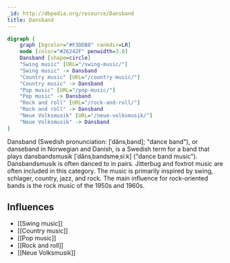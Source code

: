 ```yaml
---
_id: http://dbpedia.org/resource/Dansband
title: Dansband
---
```


```dot
digraph {
	graph [bgcolor="#F3DDB8" rankdir=LR]
	node [color="#26242F" penwidth=3.0]
	Dansband [shape=circle]
	"Swing music" [URL="/swing-music/"]
	"Swing music" -> Dansband
	"Country music" [URL="/country-music/"]
	"Country music" -> Dansband
	"Pop music" [URL="/pop-music/"]
	"Pop music" -> Dansband
	"Rock and roll" [URL="/rock-and-roll/"]
	"Rock and roll" -> Dansband
	"Neue Volksmusik" [URL="/neue-volksmusik/"]
	"Neue Volksmusik" -> Dansband
}
```

Dansband (Swedish pronunciation: [ˈdânsˌband]; "dance band"), or danseband in Norwegian and Danish, is a Swedish term for a band that plays dansbandsmusik [ˈdânsˌbandsmɵˌsiːk] ("dance band music"). Dansbandsmusik is often danced to in pairs. Jitterbug and foxtrot music are often included in this category. The music is primarily inspired by swing, schlager, country, jazz, and rock. The main influence for rock-oriented bands is the rock music of the 1950s and 1960s.

## Influences
- [[Swing music]]
- [[Country music]]
- [[Pop music]]
- [[Rock and roll]]
- [[Neue Volksmusik]]

